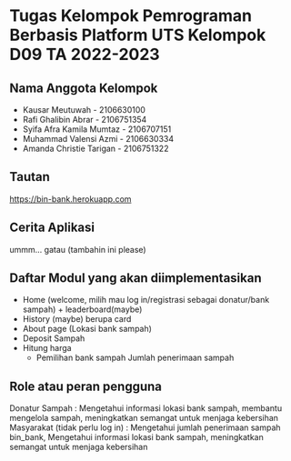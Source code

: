 # Tugas Kelompok Pemrograman Berbasis Platform UTS Kelompok D09 TA 2022-2023

## Nama Anggota Kelompok 

- Kausar Meutuwah - 2106630100
- Rafi Ghalibin Abrar - 2106751354
- Syifa Afra Kamila Mumtaz - 2106707151
- Muhammad Valensi Azmi - 2106630334
- Amanda Christie Tarigan - 2106751322 

## Tautan 
https://bin-bank.herokuapp.com

## Cerita Aplikasi

ummm… gatau (tambahin ini please)

## Daftar Modul yang akan diimplementasikan 

- Home (welcome, milih mau log in/registrasi sebagai donatur/bank sampah) + leaderboard(maybe) 
- History (maybe) berupa card
- About page (Lokasi bank sampah)
- Deposit Sampah
- Hitung harga
	- Pemilihan bank sampah
Jumlah penerimaan sampah

## Role atau peran pengguna 

Donatur Sampah : Mengetahui informasi lokasi bank sampah, membantu mengelola sampah, meningkatkan semangat untuk menjaga kebersihan
Masyarakat (tidak perlu log in) : Mengetahui jumlah penerimaan sampah bin_bank,  Mengetahui informasi lokasi bank sampah, meningkatkan semangat untuk menjaga kebersihan
